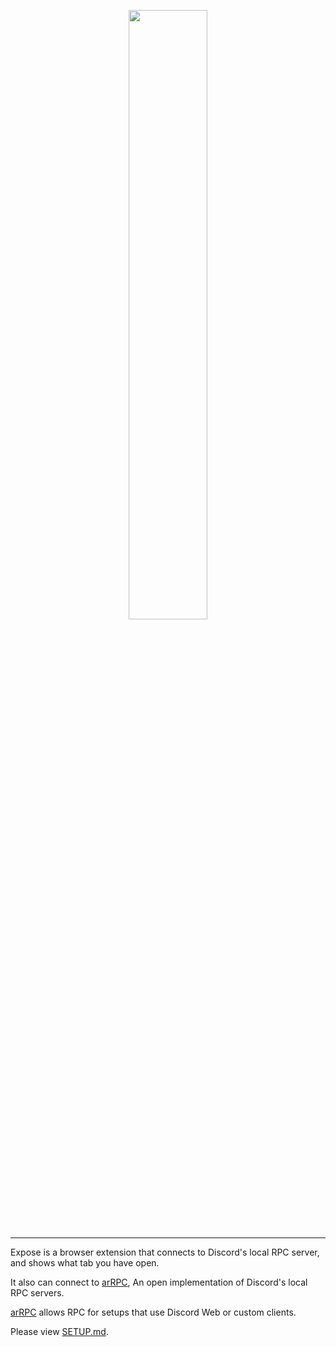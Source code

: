 <p align="center">

<img src="https://raw.githubusercontent.com/aRealCatTBH/assets/main/expose.logo.png" width="50%" />

<hr>

Expose is a browser extension that connects to Discord's local RPC server, and shows what tab you have open.

It also can connect to <a href="https://github.com/OpenAsar/arrpc">arRPC</a>, An open implementation of Discord's local RPC servers.

<a href="https://github.com/OpenAsar/arrpc">arRPC</a> allows RPC for setups that use  Discord Web or custom clients.

Please view <a href="SETUP.md">SETUP.md</a>.
